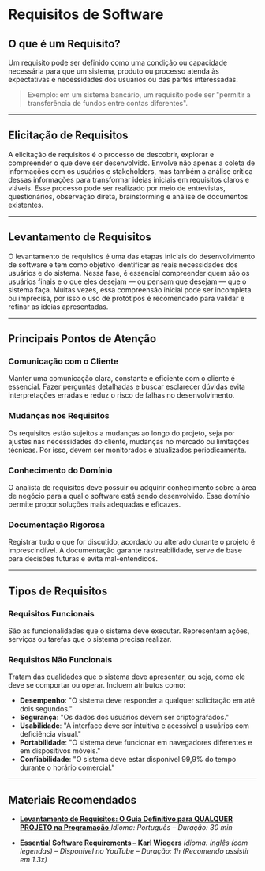# Requisitos de Software

## O que é um Requisito?
Um requisito pode ser definido como uma condição ou capacidade necessária para que um sistema, produto ou processo atenda às expectativas e necessidades dos usuários ou das partes interessadas.

> Exemplo: em um sistema bancário, um requisito pode ser "permitir a transferência de fundos entre contas diferentes".

---

## Elicitação de Requisitos
A elicitação de requisitos é o processo de descobrir, explorar e compreender o que deve ser desenvolvido. Envolve não apenas a coleta de informações com os usuários e stakeholders, mas também a análise crítica dessas informações para transformar ideias iniciais em requisitos claros e viáveis. Esse processo pode ser realizado por meio de entrevistas, questionários, observação direta, brainstorming e análise de documentos existentes.

---

## Levantamento de Requisitos
O levantamento de requisitos é uma das etapas iniciais do desenvolvimento de software e tem como objetivo identificar as reais necessidades dos usuários e do sistema. Nessa fase, é essencial compreender quem são os usuários finais e o que eles desejam — ou pensam que desejam — que o sistema faça. Muitas vezes, essa compreensão inicial pode ser incompleta ou imprecisa, por isso o uso de protótipos é recomendado para validar e refinar as ideias apresentadas.

---

## Principais Pontos de Atenção

### Comunicação com o Cliente
Manter uma comunicação clara, constante e eficiente com o cliente é essencial. Fazer perguntas detalhadas e buscar esclarecer dúvidas evita interpretações erradas e reduz o risco de falhas no desenvolvimento.

### Mudanças nos Requisitos
Os requisitos estão sujeitos a mudanças ao longo do projeto, seja por ajustes nas necessidades do cliente, mudanças no mercado ou limitações técnicas. Por isso, devem ser monitorados e atualizados periodicamente.

### Conhecimento do Domínio
O analista de requisitos deve possuir ou adquirir conhecimento sobre a área de negócio para a qual o software está sendo desenvolvido. Esse domínio permite propor soluções mais adequadas e eficazes.

### Documentação Rigorosa
Registrar tudo o que for discutido, acordado ou alterado durante o projeto é imprescindível. A documentação garante rastreabilidade, serve de base para decisões futuras e evita mal-entendidos.

---

## Tipos de Requisitos

### Requisitos Funcionais
São as funcionalidades que o sistema deve executar. Representam ações, serviços ou tarefas que o sistema precisa realizar.

### Requisitos Não Funcionais
Tratam das qualidades que o sistema deve apresentar, ou seja, como ele deve se comportar ou operar. Incluem atributos como:

- **Desempenho**: "O sistema deve responder a qualquer solicitação em até dois segundos."
- **Segurança**: "Os dados dos usuários devem ser criptografados."
- **Usabilidade**: "A interface deve ser intuitiva e acessível a usuários com deficiência visual."
- **Portabilidade**: "O sistema deve funcionar em navegadores diferentes e em dispositivos móveis."
- **Confiabilidade**: "O sistema deve estar disponível 99,9% do tempo durante o horário comercial."

---

## Materiais Recomendados

- [**Levantamento de Requisitos: O Guia Definitivo para QUALQUER PROJETO na Programação** ](https://www.youtube.com/watch?v=xEdGAC0qzgY&ab_channel=ONovoProgramador)
  _Idioma: Português – Duração: 30 min_  
  

- [**Essential Software Requirements – Karl Wiegers**](https://www.youtube.com/watch?v=-UgOZhqAzUo) 
  _Idioma: Inglês (com legendas) – Disponível no YouTube – Duração: 1h (Recomendo assistir em 1.3x)_  
  
